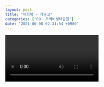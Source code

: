 ```yaml
---
layout: post
title: "이희복 - 거문고"
categories: ["09. 두꺼비생태공원"]
date: "2021-06-08 02:31:54 +0900"
---
```

<video class="post-video" controls>

    <source src='{{ "assets/videos/09. 두꺼비생태공원/02.mp4" | relative_url }}'
            type="video/mp4">

    Sorry, your browser doesn't support embedded videos.
</video>
